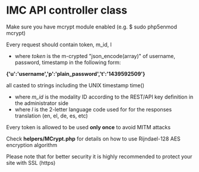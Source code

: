 # IMC API controller class #

Make sure you have mcrypt module enabled (e.g. $ sudo php5enmod mcrypt)

Every request should contain token, m_id, l

* where *token* is the m-crypted "json_encode(array)" of username, password, timestamp in the following form:

**{'u':'username','p':'plain_password','t':'1439592509'}**

all casted to strings including the UNIX timestamp time()

* where *m_id* is the modality ID according to the REST/API key definition in the administrator side
* where *l* is the 2-letter language code used for for the responses translation (en, el, de, es, etc)

Every token is allowed to be used **only once** to avoid MITM attacks

Check **helpers/MCrypt.php** for details on how to use Rijndael-128 AES encryption algorithm

Please note that for better security it is highly recommended to protect your site with SSL (https)

